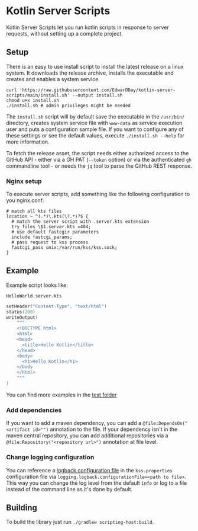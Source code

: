 # Kotlin Server Scripts

Kotlin Server Scripts let you run kotlin scripts in response to server requests, without setting up a complete project.

## Setup

There is an easy to use install script to install the latest release on a linux system. It downloads the release
archive, installs the executable and creates and enables a system service. 

```shell
curl 'https://raw.githubusercontent.com/EdwarDDay/kotlin-server-scripts/main/install.sh' --output install.sh
chmod u+x install.sh
./install.sh # admin privileges might be needed 
```

The `install.sh` script will by default save the executable in the `/usr/bin/` directory, creates system service file
with `www-data` as service execution user and puts a configuration sample file. If you want to configure any of these
settings or see the default values, execute `./install.sh --help` for more information.

To fetch the release asset, the script needs either authorized access to the GitHub API - either via a GH PAT
(`--token` option) or via the authenticated `gh` commandline tool - or needs the `jq` tool to parse the GitHub REST
response.

### Nginx setup

To execute server scripts, add something like the following configuration to you nginx.conf:

```nginx
# match all kts files
location ~ ^(.*)\.kts(\?.*)?$ {
  # match the server script with .server.kts extension
  try_files \$1.server.kts =404;
  # use default fastcgir parameters
  include fastcgi_params;
  # pass request to kss process
  fastcgi_pass unix:/var/run/kss/kss.sock;
}
```

## Example

Example script looks like:

`HelloWorld.server.kts`
```kotlin
setHeader("Content-Type", "text/html")
status(200)
writeOutput(
    """
    <!DOCTYPE html>
    <html>
    <head>
      <title>Hello Kotlin</title>
    </head>
    <body>
      <h1>Hello Kotlin</h1>
    </body
    </html>
    """
)
```

You can find more examples in the [test folder](scripting-host/src/test/resources)

### Add dependencies

If you want to add a maven dependency, you can add a `@file:DependsOn("<artifact id>"")` annotation to the file. If your
dependency isn't in the maven central repository, you can add additional repositories via a
`@file:Repository("<repository url>")` annotation at file level.

### Change logging configuration

You can reference a [logback configuration file](https://logback.qos.ch/manual/configuration.html) in the
`kss.properties` configuration file via `logging.logback.configurationFile=<path to file>`. This way you can change the
log level from the default `info` or log to a file instead of the command line as it's done by default.

## Building

To build the library just run `./gradlew scripting-host:build`.
